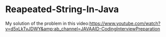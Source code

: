 # Reapeated-String-In-Java
My solution of the problem in this video:https://www.youtube.com/watch?v=d5xLkTvJDWY&amp;ab_channel=JAVAAID-CodingInterviewPreparation
